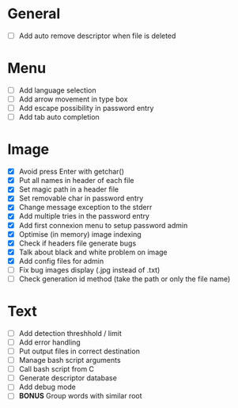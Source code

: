 # General
- [ ] Add auto remove descriptor when file is deleted

# Menu
- [ ] Add language selection
- [ ] Add arrow movement in type box
- [ ] Add escape possibility in password entry
- [ ] Add tab auto completion

# Image
- [x] Avoid press Enter with getchar()
- [x] Put all names in header of each file
- [x] Set magic path in a header file 
- [x] Set removable char in password entry
- [x] Change message exception to the stderr
- [x] Add multiple tries in the password entry
- [x] Add first connexion menu to setup password admin
- [x] Optimise (in memory) image indexing
- [x] Check if headers file generate bugs
- [X] Talk about black and white problem on image
- [x] Add config files for admin
- [ ] Fix bug images display (.jpg instead of .txt)
- [ ] Check generation id method (take the path or only the file name)

# Text
- [ ] Add detection threshhold / limit
- [ ] Add error handling
- [ ] Put output files in correct destination
- [ ] Manage bash script arguments
- [ ] Call bash script from C
- [ ] Generate descriptor database
- [ ] Add debug mode
- [ ] **BONUS** Group words with similar root